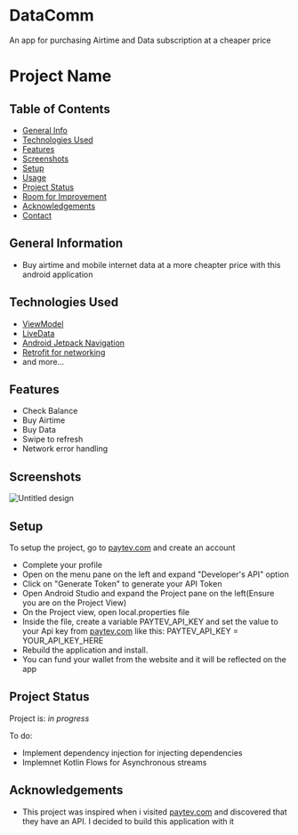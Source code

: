 # DataComm
An app for purchasing Airtime and Data subscription at a cheaper price 
# Project Name

## Table of Contents
* [General Info](#general-information)
* [Technologies Used](#technologies-used)
* [Features](#features)
* [Screenshots](#screenshots)
* [Setup](#setup)
* [Usage](#usage)
* [Project Status](#project-status)
* [Room for Improvement](#room-for-improvement)
* [Acknowledgements](#acknowledgements)
* [Contact](#contact)
<!-- * [License](#license) -->


## General Information
- Buy airtime and mobile internet data at a more cheapter price with this android application


## Technologies Used
- [ViewModel](https://developer.android.com/topic/libraries/architecture/viewmodel)
- [LiveData](https://developer.android.com/topic/libraries/architecture/livedata)
- [Android Jetpack Navigation](https://developer.android.com/guide/navigation)
- [Retrofit for networking](https://square.github.io/retrofit/)
- and more...


## Features
- Check Balance
- Buy Airtime
- Buy Data
- Swipe to refresh
- Network error handling


## Screenshots
![Untitled design](https://user-images.githubusercontent.com/54691862/179222246-868c65ea-09e7-4487-b55e-ef2c42ced082.png)

## Setup
To setup the project, go to [paytev.com](https://client.paytev.com/customer/login?next=/customer/) and create an account
- Complete your profile
- Open on the menu pane on the left and expand "Developer's API" option
- Click on "Generate Token" to generate your API Token
- Open Android Studio and expand the Project pane on the left(Ensure you are on the Project View)
- On the Project view, open local.properties file
- Inside the file, create a variable PAYTEV_API_KEY and set the value to your Api key from [paytev.com](https://client.paytev.com/customer/login?next=/customer/) like this:
PAYTEV_API_KEY = YOUR_API_KEY_HERE
- Rebuild the application and install. 
- You can fund your wallet from the website and it will be reflected on the app

## Project Status
Project is: _in progress_ 

To do:
- Implement dependency injection for injecting dependencies
- Implemnet Kotlin Flows for Asynchronous streams


## Acknowledgements

- This project was inspired when i visited [paytev.com](https://paytev.com) and discovered that they have an API. 
I decided to build this application with it

<!-- ## License -->
<!-- This project is open source and available under the [... License](). -->
